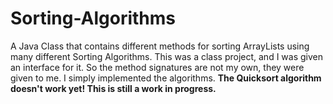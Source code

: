 # Sorting-Algorithms
A Java Class that contains different methods for sorting ArrayLists using many different
Sorting Algorithms. This was a class project, and I was given an interface for it. So the method
signatures are not my own, they were given to me. I simply implemented the algorithms.
<b> The Quicksort algorithm doesn't work yet! This is still a work in progress. </b>
